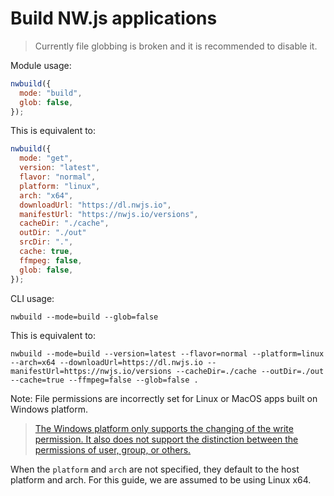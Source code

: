 # Build NW.js applications

> Currently file globbing is broken and it is recommended to disable it.

Module usage:

```javascript
nwbuild({
  mode: "build",
  glob: false,
});
```

This is equivalent to:

```javascript
nwbuild({
  mode: "get",
  version: "latest",
  flavor: "normal",
  platform: "linux",
  arch: "x64",
  downloadUrl: "https://dl.nwjs.io",
  manifestUrl: "https://nwjs.io/versions",
  cacheDir: "./cache",
  outDir: "./out"
  srcDir: ".",
  cache: true,
  ffmpeg: false,
  glob: false,
});
```

CLI usage:

```shell
nwbuild --mode=build --glob=false
```

This is equivalent to:

```shell
nwbuild --mode=build --version=latest --flavor=normal --platform=linux --arch=x64 --downloadUrl=https://dl.nwjs.io --manifestUrl=https://nwjs.io/versions --cacheDir=./cache --outDir=./out --cache=true --ffmpeg=false --glob=false .
```

Note: File permissions are incorrectly set for Linux or MacOS apps built on Windows platform.

> [The Windows platform only supports the changing of the write permission. It also does not support the distinction between the permissions of user, group, or others.](https://www.geeksforgeeks.org/node-js-fs-chmod-method/)

When the `platform` and `arch` are not specified, they default to the host platform and arch. For this guide, we are assumed to be using Linux x64.
